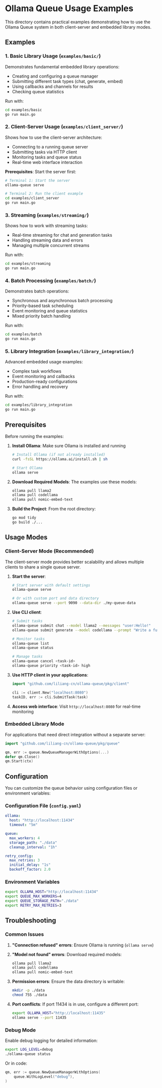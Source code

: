 # Ollama Queue Usage Examples

This directory contains practical examples demonstrating how to use the Ollama Queue system in both client-server and embedded library modes.

## Examples

### 1. Basic Library Usage (`examples/basic/`)
Demonstrates fundamental embedded library operations:
- Creating and configuring a queue manager
- Submitting different task types (chat, generate, embed)
- Using callbacks and channels for results
- Checking queue statistics

Run with:
```bash
cd examples/basic
go run main.go
```

### 2. Client-Server Usage (`examples/client_server/`)
Shows how to use the client-server architecture:
- Connecting to a running queue server
- Submitting tasks via HTTP client
- Monitoring tasks and queue status
- Real-time web interface interaction

**Prerequisites**: Start the server first:
```bash
# Terminal 1: Start the server
ollama-queue serve

# Terminal 2: Run the client example
cd examples/client_server
go run main.go
```

### 3. Streaming (`examples/streaming/`)
Shows how to work with streaming tasks:
- Real-time streaming for chat and generation tasks
- Handling streaming data and errors
- Managing multiple concurrent streams

Run with:
```bash
cd examples/streaming
go run main.go
```

### 4. Batch Processing (`examples/batch/`)
Demonstrates batch operations:
- Synchronous and asynchronous batch processing
- Priority-based task scheduling
- Event monitoring and queue statistics
- Mixed priority batch handling

Run with:
```bash
cd examples/batch
go run main.go
```

### 5. Library Integration (`examples/library_integration/`)
Advanced embedded usage examples:
- Complex task workflows
- Event monitoring and callbacks
- Production-ready configurations
- Error handling and recovery

Run with:
```bash
cd examples/library_integration  
go run main.go
```

## Prerequisites

Before running the examples:

1. **Install Ollama**: Make sure Ollama is installed and running
   ```bash
   # Install Ollama (if not already installed)
   curl -fsSL https://ollama.ai/install.sh | sh
   
   # Start Ollama
   ollama serve
   ```

2. **Download Required Models**: The examples use these models:
   ```bash
   ollama pull llama2
   ollama pull codellama
   ollama pull nomic-embed-text
   ```

3. **Build the Project**: From the root directory:
   ```bash
   go mod tidy
   go build ./...
   ```

## Usage Modes

### Client-Server Mode (Recommended)

The client-server mode provides better scalability and allows multiple clients to share a single queue server.

1. **Start the server**:
   ```bash
   # Start server with default settings
   ollama-queue serve
   
   # Or with custom port and data directory
   ollama-queue serve --port 9090 --data-dir ./my-queue-data
   ```

2. **Use CLI client**:
   ```bash
   # Submit tasks
   ollama-queue submit chat --model llama2 --messages "user:Hello!"
   ollama-queue submit generate --model codellama --prompt "Write a function"
   
   # Monitor tasks
   ollama-queue list
   ollama-queue status
   
   # Manage tasks
   ollama-queue cancel <task-id>
   ollama-queue priority <task-id> high
   ```

3. **Use HTTP client in your applications**:
   ```go
   import "github.com/liliang-cn/ollama-queue/pkg/client"
   
   cli := client.New("localhost:8080")
   taskID, err := cli.SubmitTask(task)
   ```

4. **Access web interface**: Visit `http://localhost:8080` for real-time monitoring

### Embedded Library Mode

For applications that need direct integration without a separate server:

```go
import "github.com/liliang-cn/ollama-queue/pkg/queue"

qm, err := queue.NewQueueManagerWithOptions(...)
defer qm.Close()
qm.Start(ctx)
```

## Configuration

You can customize the queue behavior using configuration files or environment variables:

### Configuration File (`config.yaml`)
```yaml
ollama:
  host: "http://localhost:11434"
  timeout: "5m"

queue:
  max_workers: 4
  storage_path: "./data"
  cleanup_interval: "1h"

retry_config:
  max_retries: 3
  initial_delay: "1s"
  backoff_factor: 2.0
```

### Environment Variables
```bash
export OLLAMA_HOST="http://localhost:11434"
export QUEUE_MAX_WORKERS=4
export QUEUE_STORAGE_PATH="./data"
export RETRY_MAX_RETRIES=3
```

## Troubleshooting

### Common Issues

1. **"Connection refused" errors**: Ensure Ollama is running (`ollama serve`)

2. **"Model not found" errors**: Download required models:
   ```bash
   ollama pull llama2
   ollama pull codellama
   ollama pull nomic-embed-text
   ```

3. **Permission errors**: Ensure the data directory is writable:
   ```bash
   mkdir -p ./data
   chmod 755 ./data
   ```

4. **Port conflicts**: If port 11434 is in use, configure a different port:
   ```bash
   export OLLAMA_HOST="http://localhost:11435"
   ollama serve --port 11435
   ```

### Debug Mode

Enable debug logging for detailed information:
```bash
export LOG_LEVEL=debug
./ollama-queue status
```

Or in code:
```go
qm, err := queue.NewQueueManagerWithOptions(
    queue.WithLogLevel("debug"),
)
```